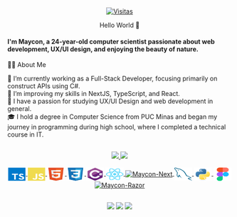 <div align="center" style="padding-top: 20px;">
  
  [![Visitas](https://hits.seeyoufarm.com/api/count/incr/badge.svg?url=https%3A%2F%2Fgithub.com%2Fmayconbr&count_bg=%232C69FB&title_bg=%23555555&icon=&icon_color=%23E7E7E7&title=visitas&edge_flat=false)](https://hits.seeyoufarm.com)

</div>

<div align="center">
Hello World 👋
</div>
 
#### I'm Maycon, a 24-year-old computer scientist passionate about web development, UX/UI design, and enjoying the beauty of nature.

👩‍💻 About Me

💼 I’m currently working as a Full-Stack Developer, focusing primarily on construct APIs using C#.  
🚀 I’m improving my skills in NextJS, TypeScript, and React.  
🎨 I have a passion for studying UX/UI Design and web development in general.  
🎓 I hold a degree in Computer Science from PUC Minas and began my journey in programming during high school, where I completed a technical course in IT.  

##

<div align="center">
  <a href="https://github.com/mayconbr">
  <img height="150em" src="https://github-readme-stats.vercel.app/api?username=mayconbr&show_icons=true&theme=dark&include_all_commits=true&count_private=true"/>
  <img height="150em" src="https://github-readme-stats.vercel.app/api/top-langs/?username=mayconbr&layout=compact&langs_count=7&theme=dark"/>
</div>

<div  align="center" style="display: inline_block"><br>
<img align="center" alt="Maycon-TypeScript" height="30" width="40" src="https://raw.githubusercontent.com/devicons/devicon/master/icons/typescript/typescript-original.svg">
<img align="center" alt="Maycon-Js" height="30" width="40" src="https://raw.githubusercontent.com/devicons/devicon/master/icons/javascript/javascript-plain.svg">
<img align="center" alt="Maycon-HTML" height="30" width="40" src="https://raw.githubusercontent.com/devicons/devicon/master/icons/html5/html5-original.svg">
<img align="center" alt="Maycon-CSS" height="30" width="40" src="https://raw.githubusercontent.com/devicons/devicon/master/icons/css3/css3-original.svg">
<img align="center" alt="Maycon-Csharp" height="30" width="40" src="https://raw.githubusercontent.com/devicons/devicon/master/icons/csharp/csharp-original.svg">
<img align="center" alt="Maycon-React" height="30" width="40" src="https://raw.githubusercontent.com/devicons/devicon/master/icons/react/react-original.svg">
<img align="center" alt="Maycon-Next" height="30" width="40" src="https://cdn.worldvectorlogo.com/logos/nextjs-2.svg">
<img align="center" alt="Maycon-MySQL" height="30" width="40" src="https://raw.githubusercontent.com/devicons/devicon/master/icons/mysql/mysql-original.svg">
<img align="center" alt="Maycon-Python" height="30" width="40" src="https://raw.githubusercontent.com/devicons/devicon/master/icons/python/python-original.svg">
<img align="center" alt="Maycon-Figma" height="30" width="40" src="https://raw.githubusercontent.com/devicons/devicon/master/icons/figma/figma-original.svg">
<img align="center" alt="Maycon-Razor" height="30" width="40" src="https://upload.wikimedia.org/wikipedia/commons/e/ee/.NET_Core_Logo.svg">


</div>

##

<div align="center"> 
  <a href="https://instagram.com/mayconbrandaoo" target="_blank"><img src="https://img.shields.io/badge/-Instagram-%23E4405F?style=for-the-badge&logo=instagram&logoColor=white" target="_blank"></a>
  <a href = "mailto:mbruzolato@gmail.com"><img src="https://img.shields.io/badge/-Gmail-%23333?style=for-the-badge&logo=gmail&logoColor=white" target="_blank"></a>
  <a href="https://www.linkedin.com/in/maycon-brand%C3%A3o-a749261a1/" target="_blank"><img src="https://img.shields.io/badge/-LinkedIn-%230077B5?style=for-the-badge&logo=linkedin&logoColor=white" target="_blank"></a> 
</div>
